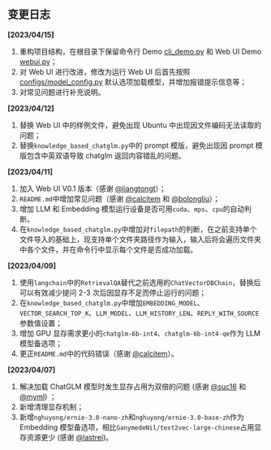 ## 变更日志

**[2023/04/15]**

1. 重构项目结构，在根目录下保留命令行 Demo [cli_demo.py](../cli_demo.py) 和 Web UI Demo [webui.py](../webui.py)；
2. 对 Web UI 进行改进，修改为运行 Web UI 后首先按照 [configs/model_config.py](../configs/model_config.py) 默认选项加载模型，并增加报错提示信息等；
3. 对常见问题进行补充说明。

**[2023/04/12]**

1. 替换 Web UI 中的样例文件，避免出现 Ubuntu 中出现因文件编码无法读取的问题；
2. 替换`knowledge_based_chatglm.py`中的 prompt 模版，避免出现因 prompt 模版包含中英双语导致 chatglm 返回内容错乱的问题。

**[2023/04/11]** 

1. 加入 Web UI V0.1 版本（感谢 [@liangtongt](https://github.com/liangtongt)）；
2. `README.md`中增加常见问题（感谢 [@calcitem](https://github.com/calcitem) 和 [@bolongliu](https://github.com/bolongliu)）；
3. 增加 LLM 和 Embedding 模型运行设备是否可用`cuda`、`mps`、`cpu`的自动判断。
4. 在`knowledge_based_chatglm.py`中增加对`filepath`的判断，在之前支持单个文件导入的基础上，现支持单个文件夹路径作为输入，输入后将会遍历文件夹中各个文件，并在命令行中显示每个文件是否成功加载。

**[2023/04/09]**

1. 使用`langchain`中的`RetrievalQA`替代之前选用的`ChatVectorDBChain`，替换后可以有效减少提问 2-3 次后因显存不足而停止运行的问题；
2. 在`knowledge_based_chatglm.py`中增加`EMBEDDING_MODEL`、`VECTOR_SEARCH_TOP_K`、`LLM_MODEL`、`LLM_HISTORY_LEN`、`REPLY_WITH_SOURCE`参数值设置；
3. 增加 GPU 显存需求更小的`chatglm-6b-int4`、`chatglm-6b-int4-qe`作为 LLM 模型备选项；
4. 更正`README.md`中的代码错误（感谢 [@calcitem](https://github.com/calcitem)）。

**[2023/04/07]** 

1. 解决加载 ChatGLM 模型时发生显存占用为双倍的问题 (感谢 [@suc16](https://github.com/suc16) 和 [@myml](https://github.com/myml)) ；
2. 新增清理显存机制；
3. 新增`nghuyong/ernie-3.0-nano-zh`和`nghuyong/ernie-3.0-base-zh`作为 Embedding 模型备选项，相比`GanymedeNil/text2vec-large-chinese`占用显存资源更少 (感谢 [@lastrei](https://github.com/lastrei))。
